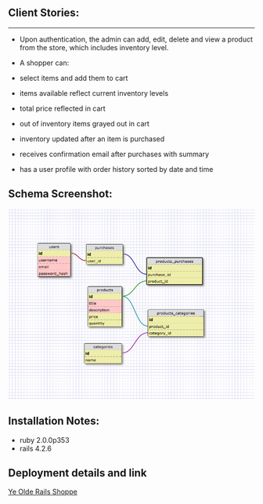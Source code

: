 ## Client Stories:
___
* Upon authentication, the admin can add, edit, delete and view a product from the store, which includes inventory level.

* A shopper can:
* select items and add them to cart
* items available reflect current inventory levels
* total price reflected in cart
* out of inventory items grayed out in cart
* inventory updated after an item is purchased
* receives confirmation email after purchases with summary
* has a user profile with order history sorted by date and time


## Schema Screenshot:

![schema](doc/fourth_gen_schema.png)

## Installation Notes:
* ruby 2.0.0p353
* rails 4.2.6

## Deployment details and link
[Ye Olde Rails Shoppe](https://cryptic-inlet-68243.herokuapp.com)

